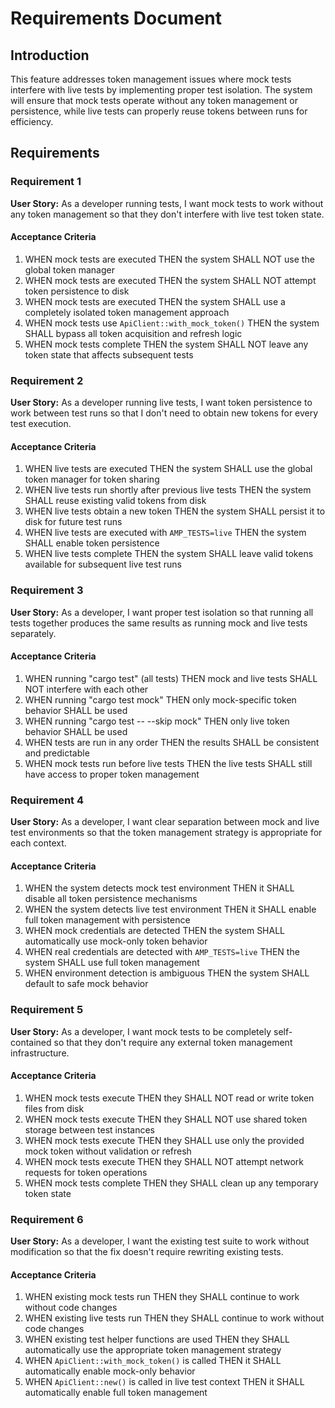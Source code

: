 # Requirements Document

## Introduction

This feature addresses token management issues where mock tests interfere with live tests by implementing proper test isolation. The system will ensure that mock tests operate without any token management or persistence, while live tests can properly reuse tokens between runs for efficiency.

## Requirements

### Requirement 1

**User Story:** As a developer running tests, I want mock tests to work without any token management so that they don't interfere with live test token state.

#### Acceptance Criteria

1. WHEN mock tests are executed THEN the system SHALL NOT use the global token manager
2. WHEN mock tests are executed THEN the system SHALL NOT attempt token persistence to disk
3. WHEN mock tests are executed THEN the system SHALL use a completely isolated token management approach
4. WHEN mock tests use `ApiClient::with_mock_token()` THEN the system SHALL bypass all token acquisition and refresh logic
5. WHEN mock tests complete THEN the system SHALL NOT leave any token state that affects subsequent tests

### Requirement 2

**User Story:** As a developer running live tests, I want token persistence to work between test runs so that I don't need to obtain new tokens for every test execution.

#### Acceptance Criteria

1. WHEN live tests are executed THEN the system SHALL use the global token manager for token sharing
2. WHEN live tests run shortly after previous live tests THEN the system SHALL reuse existing valid tokens from disk
3. WHEN live tests obtain a new token THEN the system SHALL persist it to disk for future test runs
4. WHEN live tests are executed with `AMP_TESTS=live` THEN the system SHALL enable token persistence
5. WHEN live tests complete THEN the system SHALL leave valid tokens available for subsequent live test runs

### Requirement 3

**User Story:** As a developer, I want proper test isolation so that running all tests together produces the same results as running mock and live tests separately.

#### Acceptance Criteria

1. WHEN running "cargo test" (all tests) THEN mock and live tests SHALL NOT interfere with each other
2. WHEN running "cargo test mock" THEN only mock-specific token behavior SHALL be used
3. WHEN running "cargo test -- --skip mock" THEN only live token behavior SHALL be used
4. WHEN tests are run in any order THEN the results SHALL be consistent and predictable
5. WHEN mock tests run before live tests THEN the live tests SHALL still have access to proper token management

### Requirement 4

**User Story:** As a developer, I want clear separation between mock and live test environments so that the token management strategy is appropriate for each context.

#### Acceptance Criteria

1. WHEN the system detects mock test environment THEN it SHALL disable all token persistence mechanisms
2. WHEN the system detects live test environment THEN it SHALL enable full token management with persistence
3. WHEN mock credentials are detected THEN the system SHALL automatically use mock-only token behavior
4. WHEN real credentials are detected with `AMP_TESTS=live` THEN the system SHALL use full token management
5. WHEN environment detection is ambiguous THEN the system SHALL default to safe mock behavior

### Requirement 5

**User Story:** As a developer, I want mock tests to be completely self-contained so that they don't require any external token management infrastructure.

#### Acceptance Criteria

1. WHEN mock tests execute THEN they SHALL NOT read or write token files from disk
2. WHEN mock tests execute THEN they SHALL NOT use shared token storage between test instances
3. WHEN mock tests execute THEN they SHALL use only the provided mock token without validation or refresh
4. WHEN mock tests execute THEN they SHALL NOT attempt network requests for token operations
5. WHEN mock tests complete THEN they SHALL clean up any temporary token state

### Requirement 6

**User Story:** As a developer, I want the existing test suite to work without modification so that the fix doesn't require rewriting existing tests.

#### Acceptance Criteria

1. WHEN existing mock tests run THEN they SHALL continue to work without code changes
2. WHEN existing live tests run THEN they SHALL continue to work without code changes
3. WHEN existing test helper functions are used THEN they SHALL automatically use the appropriate token management strategy
4. WHEN `ApiClient::with_mock_token()` is called THEN it SHALL automatically enable mock-only behavior
5. WHEN `ApiClient::new()` is called in live test context THEN it SHALL automatically enable full token management